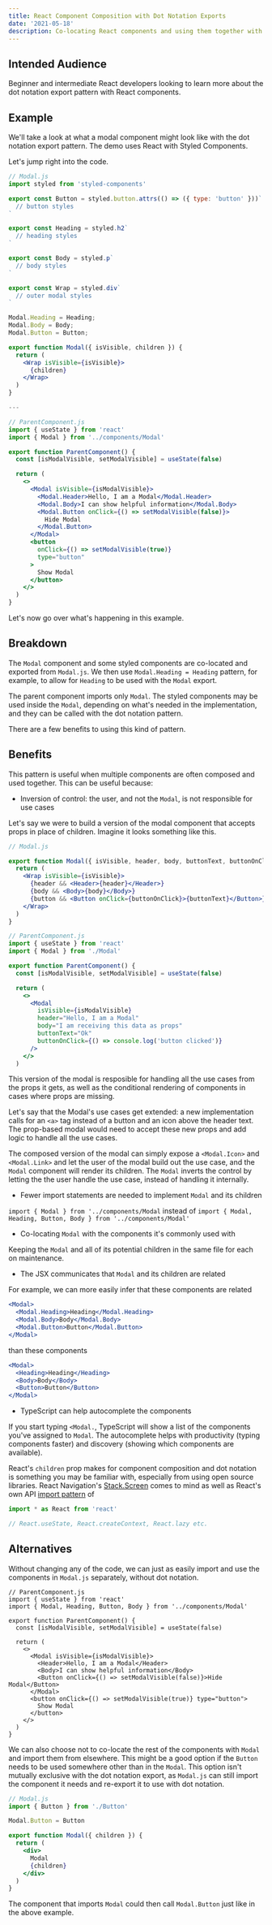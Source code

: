 ```yaml
---
title: React Component Composition with Dot Notation Exports
date: '2021-05-18'
description: Co-locating React components and using them together with dot notation
---
```


## Intended Audience

Beginner and intermediate React developers looking to learn more about the dot notation export pattern with React components.

## Example

We'll take a look at what a modal component might look like with the dot notation export pattern. The demo uses React with Styled Components.

Let's jump right into the code.

```jsx
// Modal.js
import styled from 'styled-components'

export const Button = styled.button.attrs(() => ({ type: 'button' }))`
  // button styles
`

export const Heading = styled.h2`
  // heading styles
`

export const Body = styled.p`
  // body styles
`

export const Wrap = styled.div`
  // outer modal styles
`

Modal.Heading = Heading;
Modal.Body = Body;
Modal.Button = Button;

export function Modal({ isVisible, children }) {
  return (
    <Wrap isVisible={isVisible}>
      {children}
    </Wrap>
  )
}

---

// ParentComponent.js
import { useState } from 'react'
import { Modal } from '../components/Modal'

export function ParentComponent() {
  const [isModalVisible, setModalVisible] = useState(false)

  return (
    <>
      <Modal isVisible={isModalVisible}>
        <Modal.Header>Hello, I am a Modal</Modal.Header>
        <Modal.Body>I can show helpful information</Modal.Body>
        <Modal.Button onClick={() => setModalVisible(false)}>
          Hide Modal
        </Modal.Button>
      </Modal>
      <button
        onClick={() => setModalVisible(true)}
        type="button"
      >
        Show Modal
      </button>
    </>
  )
}
```

Let's now go over what's happening in this example.

## Breakdown

The `Modal` component and some styled components are co-located and exported from `Modal.js`. We then use `Modal.Heading = Heading` pattern, for example, to allow for `Heading` to be used with the `Modal` export.

The parent component imports only `Modal`. The styled components may be used inside the `Modal`, depending on what's needed in the implementation, and they can be called with the dot notation pattern.

There are a few benefits to using this kind of pattern.

## Benefits

This pattern is useful when multiple components are often composed and used together. This can be useful because:

- Inversion of control: the user, and not the `Modal`, is not responsible for use cases

Let's say we were to build a version of the modal component that accepts props in place of children. Imagine it looks something like this.

```jsx
// Modal.js

export function Modal({ isVisible, header, body, buttonText, buttonOnClick }) {
  return (
    <Wrap isVisible={isVisible}>
      {header && <Header>{header}</Header>}
      {body && <Body>{body}</Body>}
      {button && <Button onClick={buttonOnClick}>{buttonText}</Button>}
    </Wrap>
  )
}

// ParentComponent.js
import { useState } from 'react'
import { Modal } from './Modal'

export function ParentComponent() {
  const [isModalVisible, setModalVisible] = useState(false)

  return (
    <>
      <Modal
        isVisible={isModalVisible}
        header="Hello, I am a Modal"
        body="I am receiving this data as props"
        buttonText="Ok"
        buttonOnClick={() => console.log('button clicked')}
      />
    </>
  )
```

This version of the modal is resposible for handling all the use cases from the props it gets, as well as the conditional rendering of components in cases where props are missing.

Let's say that the Modal's use cases get extended: a new implementation calls for an `<a>` tag instead of a button and an icon above the header text. The prop-based modal would need to accept these new props and add logic to handle all the use cases.

The composed version of the modal can simply expose a `<Modal.Icon>` and `<Modal.Link>` and let the user of the modal build out the use case, and the `Modal` component will render its children. The `Modal` inverts the control by letting the the user handle the use case, instead of handling it internally.

- Fewer import statements are needed to implement `Modal` and its children

`import { Modal } from '../components/Modal` instead of `import { Modal, Heading, Button, Body } from '../components/Modal'`

- Co-locating `Modal` with the components it's commonly used with

Keeping the `Modal` and all of its potential children in the same file for each on maintenance.

- The JSX communicates that `Modal` and its children are related

For example, we can more easily infer that these components are related

```jsx
<Modal>
  <Modal.Heading>Heading</Modal.Heading>
  <Modal.Body>Body</Modal.Body>
  <Modal.Button>Button</Modal.Button>
</Modal>
```

than these components

```jsx
<Modal>
  <Heading>Heading</Heading>
  <Body>Body</Body>
  <Button>Button</Button>
</Modal>
```

- TypeScript can help autocomplete the components

If you start typing `<Modal.`, TypeScript will show a list of the components you've assigned to `Modal`. The autocomplete helps with productivity (typing components faster) and discovery (showing which components are available).

React's `children` prop makes for component composition and dot notation is something you may be familiar with, especially from using open source libraries. React Navigation's [Stack.Screen](https://reactnavigation.org/docs/screen) comes to mind as well as React's own API [import pattern](https://reactjs.org/blog/2020/09/22/introducing-the-new-jsx-transform.html) of

```jsx
import * as React from 'react'

// React.useState, React.createContext, React.lazy etc.
```

## Alternatives

Without changing any of the code, we can just as easily import and use the components in `Modal.js` separately, without dot notation.

```jsx{3,11,12,13}
// ParentComponent.js
import { useState } from 'react'
import { Modal, Heading, Button, Body } from '../components/Modal'

export function ParentComponent() {
  const [isModalVisible, setModalVisible] = useState(false)

  return (
    <>
      <Modal isVisible={isModalVisible}>
        <Header>Hello, I am a Modal</Header>
        <Body>I can show helpful information</Body>
        <Button onClick={() => setModalVisible(false)}>Hide Modal</Button>
      </Modal>
      <button onClick={() => setModalVisible(true)} type="button">
        Show Modal
      </button>
    </>
  )
}
```

We can also choose not to co-locate the rest of the components with `Modal` and import them from elsewhere. This might be a good option if the `Button` needs to be used somewhere other than in the `Modal`. This option isn't mutually exclusive with the dot notation export, as `Modal.js` can still import the component it needs and re-export it to use with dot notation.

```jsx
// Modal.js
import { Button } from './Button'

Modal.Button = Button

export function Modal({ children }) {
  return (
    <div>
      Modal
      {children}
    </div>
  )
}
```

The component that imports `Modal` could then call `Modal.Button` just like in the above example.
